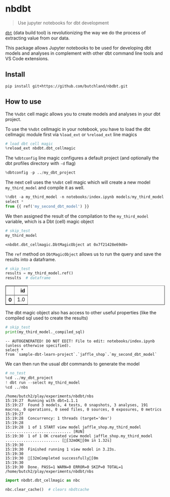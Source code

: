 # nbdbt
> Use jupyter notebooks for dbt development


[`dbt`](https://getdbt.com) (data build tool) is revolutionizing the way we do the process of extracting value from our data. 

This package allows Jupyter notebooks to be used for developing dbt models and analyses in complement with other dbt command line tools and VS Code extensions.

## Install

`pip install git+https://github.com/butchland/nbdbt.git`

## How to use

The `%%dbt` cell magic allows you to create models and analyses in your dbt project.


To use the `%%dbt` cellmagic in your notebook, you have to load the dbt cellmagic module first via `%load_ext` or `%reload_ext` line magics 

```python
# load dbt cell magic
%reload_ext nbdbt.dbt_cellmagic
```

The `%dbtconfig` line magic configures a default project (and optionally the dbt profiles directory with `-d` flag) 

```python
%dbtconfig -p ../my_dbt_project
```

The next cell uses the `%%dbt` cell magic which will create a new model `my_third_model` and compile it as well.

```python
%%dbt -a my_third_model -n notebooks/index.ipynb models/my_third_model.sql
select *
from {{ ref('my_second_dbt_model') }}
```

We then assigned the result of the compilation to the `my_third_model` variable, which is a Dbt (cell) magic object

```python
# skip_test
my_third_model
```




    <nbdbt.dbt_cellmagic.DbtMagicObject at 0x7f21428e69d0>



The `ref` method on `DbtMagicObject`  allows us to run the query and save the results into a dataframe.

```python
# skip_test
results = my_third_model.ref()
results  # dataframe
```




<div>
<style scoped>
    .dataframe tbody tr th:only-of-type {
        vertical-align: middle;
    }

    .dataframe tbody tr th {
        vertical-align: top;
    }

    .dataframe thead th {
        text-align: right;
    }
</style>
<table border="1" class="dataframe">
  <thead>
    <tr style="text-align: right;">
      <th></th>
      <th>id</th>
    </tr>
  </thead>
  <tbody>
    <tr>
      <th>0</th>
      <td>1.0</td>
    </tr>
  </tbody>
</table>
</div>



The dbt magic object also has access to other useful properties (like the compiled sql used to create the results)

```python
# skip_test
print(my_third_model._compiled_sql)
```

    -- AUTOGENERATED! DO NOT EDIT! File to edit: notebooks/index.ipynb (unless otherwise specified).
    select *
    from `sample-dbt-learn-project`.`jaffle_shop`.`my_second_dbt_model`


We can then run the usual _dbt_ commands to generate the model 

```python
# no_test
%cd ../my_dbt_project
! dbt run --select my_third_model
%cd ../nbs
```

    /home/butch2/play/experiments/nbdbt/nbs
    15:19:27  Running with dbt=1.1.1
    15:19:27  Found 3 models, 4 tests, 0 snapshots, 3 analyses, 191 macros, 0 operations, 0 seed files, 0 sources, 0 exposures, 0 metrics
    15:19:27  
    15:19:28  Concurrency: 1 threads (target='dev')
    15:19:28  
    15:19:28  1 of 1 START view model jaffle_shop.my_third_model ............................. [RUN]
    15:19:30  1 of 1 OK created view model jaffle_shop.my_third_model ........................ [[32mOK[0m in 1.32s]
    15:19:30  
    15:19:30  Finished running 1 view model in 3.23s.
    15:19:30  
    15:19:30  [32mCompleted successfully[0m
    15:19:30  
    15:19:30  Done. PASS=1 WARN=0 ERROR=0 SKIP=0 TOTAL=1
    /home/butch2/play/experiments/nbdbt/nbs


```python
import nbdbt.dbt_cellmagic as nbc

nbc.clear_cache()  # clears nbdtcache
```
